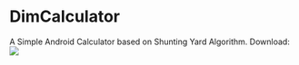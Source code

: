 # DimCalculator
A Simple Android Calculator based on Shunting Yard Algorithm.
Download: ![](fir.im/cal)
